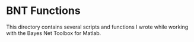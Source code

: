 # BNT Functions
This directory contains several scripts and functions I wrote while working
with the Bayes Net Toolbox for Matlab. 
